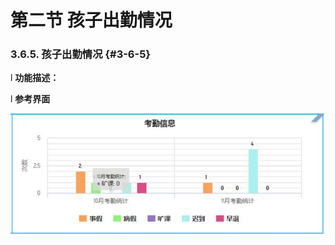 # 第二节 孩子出勤情况



### 3.6.5.      孩子出勤情况 {#3-6-5}

l  **功能描述：**

l  **参考界面**

![](/assets/image204.jpg)